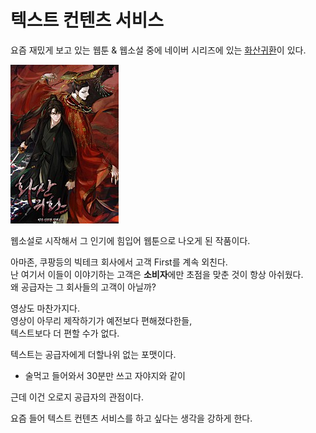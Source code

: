 # 텍스트 컨텐츠 서비스

요즘 재밌게 보고 있는 웹툰 & 웹소설 중에 네이버 시리즈에 있는 [화산귀환](https://series.naver.com/novel/detail.series?productNo=4130558)이 있다.  

![intro](./images/intro.jpeg)

웹소설로 시작해서 그 인기에 힘입어 웹툰으로 나오게 된 작품이다.  


아마존, 쿠팡등의 빅테크 회사에서 고객 First를 계속 외친다.  
난 여기서 이들이 이야기하는 고객은 **소비자**에만 초점을 맞춘 것이 항상 아쉬웠다.  
왜 공급자는 그 회사들의 고객이 아닐까?  

영상도 마찬가지다.  
영상이 아무리 제작하기가 예전보다 편해졌다한들,  
텍스트보다 더 편할 수가 없다.  

텍스트는 공급자에게 더할나위 없는 포맷이다.

* 술먹고 들어와서 30분만 쓰고 자야지와 같이 

근데 이건 오로지 공급자의 관점이다.  


요즘 들어 텍스트 컨텐츠 서비스를 하고 싶다는 생각을 강하게 한다.  
